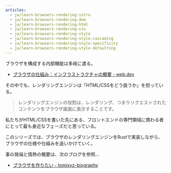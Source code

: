```yaml
---
articles:
  - ja/learn-browsers-rendering-intro
  - ja/learn-browsers-rendering-dom
  - ja/learn-browsers-rendering-html
  - ja/learn-browsers-rendering-css
  - ja/learn-browsers-rendering-style
  - ja/learn-browsers-rendering-style-cascading
  - ja/learn-browsers-rendering-style-specificity
  - ja/learn-browsers-rendering-style-defaulting
---
```


ブラウザを構成する内部機能は多岐に渡る。

- [ブラウザの仕組み：インフラストラクチャの概要 - web.dev](https://web.dev/articles/howbrowserswork?hl=ja#high-level_infrastructure)

その中でも、レンダリングエンジンは「HTML/CSSをどう扱うか」を担っている。

> レンダリングエンジンの役割は、レンダリング、つまりリクエストされたコンテンツをブラウザ画面に表示することです。

私たちがHTML/CSSを書いた先にある、フロントエンドの専門領域に携わる者にとって最も身近なフェーズだと思っている。

このシリーズでは、ブラウザのレンダリングエンジンをRustで実装しながら、ブラウザの仕様や仕組みを追いかけていく。

事の発端と情熱の概要は、次のブログを参照…

- [ブラウザを作りたい - tomixyz-biography](/tomixyz-biography/ja/blog/2024-make-browser)
